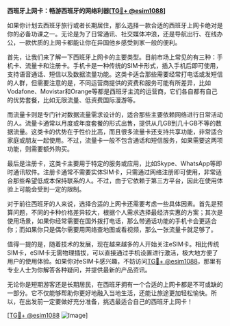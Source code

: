 **西班牙上网卡：畅游西班牙的网络利器[[TG💪+ @esim1088](https://t.me/s/esim1088)]**

如果你计划去西班牙旅行或者长期居住，那么选择一款合适的西班牙上网卡绝对是你的必备功课之一。无论是为了日常通讯、社交媒体冲浪，还是导航出行、在线办公，一款优质的上网卡都能让你在异国他乡感受到家一般的便利。

首先，让我们来了解一下西班牙上网卡的主要类型。目前市场上常见的有三种：手机卡、流量卡和注册卡。手机卡是一种传统的SIM卡形式，插入手机后即可使用，支持语音通话、短信以及数据流量功能。这类卡适合那些需要经常打电话或发短信的人群，但需要注意的是，不同运营商提供的资费和服务可能有所差异，比如Vodafone、Movistar和Orange等都是西班牙主流的运营商，它们各自都有自己的优势套餐，比如无限流量、低资费国际漫游等。

而流量卡则是专门针对数据流量需求设计的，适合那些主要依赖网络进行日常活动的人。流量卡通常以月度或年度套餐的形式出售，提供从几GB到几十GB不等的数据流量。这类卡的优势在于性价比高，而且很多流量卡还支持共享功能，非常适合家庭或朋友一起使用。不过，流量卡一般不包含通话和短信服务，如果需要这两项功能，则需要额外购买。

最后是注册卡，这类卡主要用于特定的服务或应用，比如Skype、WhatsApp等即时通讯软件。注册卡通常不需要实体SIM卡，只需通过网络注册即可使用，非常适合那些希望低成本保持联系的人。不过，由于它依赖于第三方平台，因此在使用体验上可能会受到一定的限制。

对于前往西班牙的人来说，选择合适的上网卡还需要考虑一些具体因素。首先是预算问题，不同的卡种价格差异较大，根据个人需求选择最经济实惠的方案；其次是使用场景，如果你经常需要在国外拨打电话，那么带通话功能的手机卡会更适合你；而如果你只是偶尔需要用网络查地图或看视频，那么一张流量卡就足够了。

值得一提的是，随着技术的发展，现在越来越多的人开始关注eSIM卡。相比传统SIM卡，eSIM卡无需物理插拔，可以直接通过手机设置进行激活，极大地方便了用户的使用体验。如果你对eSIM卡感兴趣，不妨访问[TG💪+ @esim1088](https://t.me/s/esim1088)，那里有专业人士为你解答各种疑问，并提供最新的产品资讯。

无论你是短期游客还是长期居民，在西班牙拥有一个合适的上网卡都是不可或缺的一部分。它不仅能够帮助你更好地融入当地生活，还能让旅途更加轻松愉快。所以，在出发前一定要做好充分准备，挑选最适合自己的西班牙上网卡！

[[TG💪+ @esim1088](https://t.me/s/esim1088) ![Image](https://i.postimg.cc/4NQfJmqS/Snipaste-2025-05-13-00-14-12.png)]